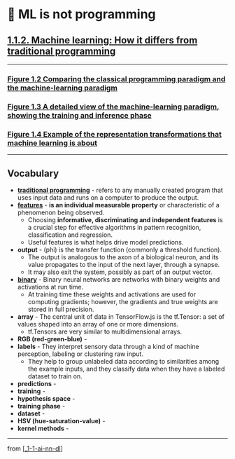 # 🌱 ML is not programming

## [**1.1.2.** Machine learning: How it differs from traditional programming](https://livebook.manning.com/book/deep-learning-with-javascript/chapter-1/26)

---

### [**Figure 1.2** Comparing the classical programming paradigm and the machine-learning paradigm](https://livebook.manning.com/book/deep-learning-with-javascript/chapter-1/ch01fig02)

### [**Figure 1.3** A detailed view of the machine-learning paradigm, showing the training and inference phase](https://livebook.manning.com/book/deep-learning-with-javascript/chapter-1/ch01fig03)

### [**Figure 1.4** Example of the representation transformations that machine learning is about](https://livebook.manning.com/book/deep-learning-with-javascript/chapter-1/ch01fig04)

---

## **Vocabulary**

- [**traditional programming**](https://www.logianalytics.com/predictive-analytics/machine-learning-vs-traditional-programming/#:~:text=Traditional%20Programming%20refers%20to%20any,of%20intelligence%20and%20embedded%20analytics.) - refers to any manually created program that uses input data and runs on a computer to produce the output.
- **[features](<https://en.wikipedia.org/wiki/Feature_(machine_learning)>)** - **is an individual measurable property** or characteristic of a phenomenon being observed.
  - Choosing **informative, discriminating and independent features** is a crucial step for effective algorithms in pattern recognition, classification and regression.
  - Useful features is what helps drive model predictions.
- **output** - (phi) is the transfer function (commonly a threshold function).
  - The output is analogous to the axon of a biological neuron, and its value propagates to the input of the next layer, through a synapse.
  - It may also exit the system, possibly as part of an output vector.
- [**binary**](https://software.intel.com/content/www/us/en/develop/articles/binary-neural-networks.html#:~:text=Binary%20neural%20networks%20are%20networks,are%20stored%20in%20full%20precision.) - Binary neural networks are networks with binary weights and activations at run time.
  - At training time these weights and activations are used for computing gradients; however, the gradients and true weights are stored in full precision.
- **array** - The central unit of data in TensorFlow.js is the tf.Tensor: a set of values shaped into an array of one or more dimensions.
  - tf.Tensors are very similar to multidimensional arrays.
- **RGB (red-green-blue)** -
- **labels** - They interpret sensory data through a kind of machine perception, labeling or clustering raw input.
  - They help to group unlabeled data according to similarities among the example inputs, and they classify data when they have a labeled dataset to train on.
- **predictions** -
- **training** -
- **hypothesis space** -
- **training phase** -
- **dataset** -
- **HSV (hue-saturation-value)** -
- **kernel methods** -

---

from [[_1-1-ai-nn-dl]]

[//begin]: # "Autogenerated link references for markdown compatibility"
[_1-1-ai-nn-dl]: _1-1-ai-nn-dl.md "🌱 AI ML NN DL"
[//end]: # "Autogenerated link references"
